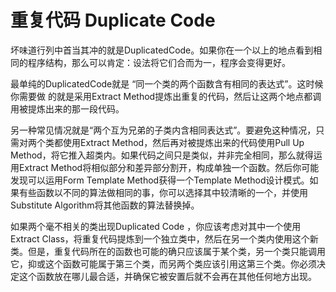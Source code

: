 # 重复代码 Duplicate Code

坏味道行列中首当其冲的就是DuplicatedCode。如果你在一个以上的地点看到相同的程序结构，那么可以肯定：设法将它们合而为一，程序会变得更好。

最单纯的DuplicatedCode就是 “同一个类的两个函数含有相同的表达式”。这时候你需要做 的就是采用Extract Method提炼出重复的代码，然后让这两个地点都调用被提炼出来的那一段代码。

另一种常见情况就是“两个互为兄弟的子类内含相同表达式”。要避免这种情况，只需对两个类都使用Extract Method，然后再对被提炼出来的代码使用Pull Up Method，将它推入超类内。如果代码之间只是类似，并非完全相同，那么就得运用Extract Method将相似部分和差异部分割开，构成单独一个函数。然后你可能发现可以运用Form Template Method获得一个Template Method设计模式。如果有些函数以不同的算法做相同的事，你可以选择其中较清晰的一个，并使用Substitute Algorithm将其他函数的算法替换掉。

如果两个毫不相关的类出现Duplicated Code ，你应该考虑对其中一个使用Extract Class，将重复代码提炼到一个独立类中，然后在另一个类内使用这个新类。但是，重复代码所在的函数也可能的确只应该属于某个类，另一个类只能调用它，抑或这个函数可能属于第三个类，而另两个类应该引用这第三个类。你必须决定这个函数放在哪儿最合适，并确保它被安置后就不会再在其他任何地方出现。